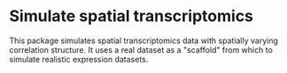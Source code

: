 # Simulate spatial transcriptomics 

This package simulates spatial transcriptomics data with spatially varying correlation structure. It uses a real dataset as a "scaffold" from which to simulate realistic expression datasets.


